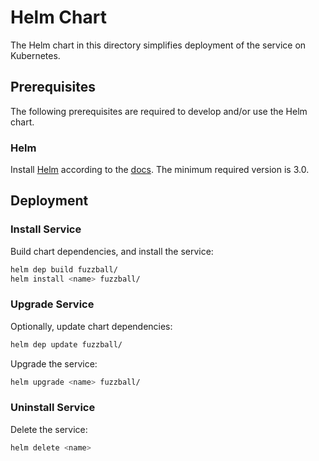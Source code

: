 # Helm Chart

The Helm chart in this directory simplifies deployment of the service on Kubernetes.

## Prerequisites

The following prerequisites are required to develop and/or use the Helm chart.

### Helm

Install [Helm](https://helm.sh) according to the [docs](https://helm.sh/docs/intro/install/). The minimum required version is 3.0.

## Deployment

### Install Service

Build chart dependencies, and install the service:

```sh
helm dep build fuzzball/
helm install <name> fuzzball/
```

### Upgrade Service

Optionally, update chart dependencies:

```sh
helm dep update fuzzball/
```

Upgrade the service:

```sh
helm upgrade <name> fuzzball/
```

### Uninstall Service

Delete the service:

```sh
helm delete <name>
```
